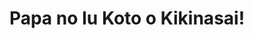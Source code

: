 --- 
title: "Papa no Iu Koto o Kikinasai!"
publishdate: "2019-7-12T16:48:46+02:00"
src: "https://365manga.net/manga/papa-no-iu-koto-o-kikinasai"
image: "https://data.365manga.net/images/thumbnails/15739-papa-no-iu-koto-o-kikinasai.jpg"
description: "The story explains the day-to-day of a college freshman, Yūta, just starting a new life in the School of Literature Department of Tama University. While he grew up with his sister, he left and lived by himself when she got married with a man who had two daughters from previous marriages. He tried to distance himself from that family and so he moved out to live on his own. About…"
---